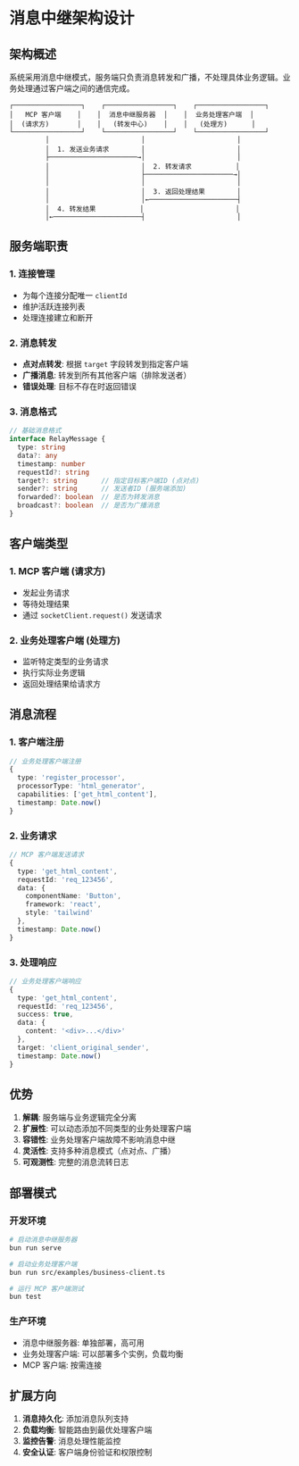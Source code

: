 # 消息中继架构设计

## 架构概述

系统采用消息中继模式，服务端只负责消息转发和广播，不处理具体业务逻辑。业务处理通过客户端之间的通信完成。

```
┌─────────────────┐    ┌─────────────────┐    ┌─────────────────┐
│   MCP 客户端    │    │  消息中继服务器  │    │  业务处理客户端  │
│  (请求方)       │    │   (转发中心)    │    │   (处理方)      │
└─────────────────┘    └─────────────────┘    └─────────────────┘
         │                       │                       │
         │  1. 发送业务请求        │                       │
         ├──────────────────────→│                       │
         │                       │  2. 转发请求           │
         │                       ├──────────────────────→│
         │                       │                       │
         │                       │  3. 返回处理结果        │
         │                       │←──────────────────────┤
         │  4. 转发结果           │                       │
         │←──────────────────────┤                       │
```

## 服务端职责

### 1. 连接管理
- 为每个连接分配唯一 `clientId`
- 维护活跃连接列表
- 处理连接建立和断开

### 2. 消息转发
- **点对点转发**: 根据 `target` 字段转发到指定客户端
- **广播消息**: 转发到所有其他客户端（排除发送者）
- **错误处理**: 目标不存在时返回错误

### 3. 消息格式
```typescript
// 基础消息格式
interface RelayMessage {
  type: string
  data?: any
  timestamp: number
  requestId?: string
  target?: string      // 指定目标客户端ID (点对点)
  sender?: string      // 发送者ID (服务端添加)
  forwarded?: boolean  // 是否为转发消息
  broadcast?: boolean  // 是否为广播消息
}
```

## 客户端类型

### 1. MCP 客户端 (请求方)
- 发起业务请求
- 等待处理结果
- 通过 `socketClient.request()` 发送请求

### 2. 业务处理客户端 (处理方)
- 监听特定类型的业务请求
- 执行实际业务逻辑
- 返回处理结果给请求方

## 消息流程

### 1. 客户端注册
```typescript
// 业务处理客户端注册
{
  type: 'register_processor',
  processorType: 'html_generator',
  capabilities: ['get_html_content'],
  timestamp: Date.now()
}
```

### 2. 业务请求
```typescript
// MCP 客户端发送请求
{
  type: 'get_html_content',
  requestId: 'req_123456',
  data: {
    componentName: 'Button',
    framework: 'react',
    style: 'tailwind'
  },
  timestamp: Date.now()
}
```

### 3. 处理响应
```typescript
// 业务处理客户端响应
{
  type: 'get_html_content',
  requestId: 'req_123456',
  success: true,
  data: {
    content: '<div>...</div>'
  },
  target: 'client_original_sender',
  timestamp: Date.now()
}
```

## 优势

1. **解耦**: 服务端与业务逻辑完全分离
2. **扩展性**: 可以动态添加不同类型的业务处理客户端
3. **容错性**: 业务处理客户端故障不影响消息中继
4. **灵活性**: 支持多种消息模式（点对点、广播）
5. **可观测性**: 完整的消息流转日志

## 部署模式

### 开发环境
```bash
# 启动消息中继服务器
bun run serve

# 启动业务处理客户端
bun run src/examples/business-client.ts

# 运行 MCP 客户端测试
bun test
```

### 生产环境
- 消息中继服务器: 单独部署，高可用
- 业务处理客户端: 可以部署多个实例，负载均衡
- MCP 客户端: 按需连接

## 扩展方向

1. **消息持久化**: 添加消息队列支持
2. **负载均衡**: 智能路由到最优处理客户端
3. **监控告警**: 消息处理性能监控
4. **安全认证**: 客户端身份验证和权限控制